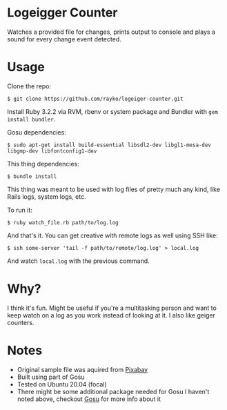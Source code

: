 # Logeigger Counter

Watches a provided file for changes, prints output to console and plays a sound for every change event detected.

# Usage

Clone the repo:

```
$ git clone https://github.com/rayko/logeiger-counter.git
```

Install Ruby 3.2.2 via RVM, rbenv or system package and Bundler with `gem install bundler`.

Gosu dependencies:

```
$ sudo apt-get install build-essential libsdl2-dev libgl1-mesa-dev libgmp-dev libfontconfig1-dev
```

This thing dependencies:

```
$ bundle install
```

This thing was meant to be used with log files of pretty much any kind, like Rails logs, system logs, etc.

To run it:

```
$ ruby watch_file.rb path/to/log.log
```

And that's it. You can get creative with remote logs as well using SSH like:

```
$ ssh some-server 'tail -f path/to/remote/log.log' > local.log
```

And watch `local.log` with the previous command.

# Why?

I think it's fun. Might be useful if you're a multitasking person and want to keep watch on a log as you
work instead of looking at it. I also like geiger counters.

# Notes

- Original sample file was aquired from [Pixabay](https://pixabay.com/)
- Built using part of Gosu
- Tested on Ubuntu 20.04 (focal)
- There might be some additional package needed for Gosu I haven't noted above, checkout [Gosu](https://github.com/gosu/gosu) for more info about it
